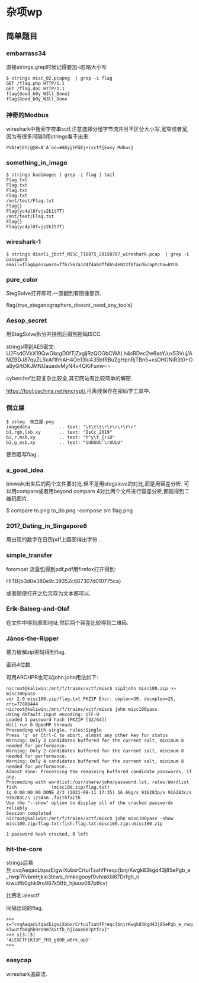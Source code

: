 # 杂项wp

## 简单题目

### embarrass34

直接strings,grep时候记得要加-i忽略大小写

```
$ strings misc_02.pcapng  | grep -i flag
GET /flag.php HTTP/1.1
GET /flag.doc HTTP/1.1
flag{Good_b0y_W3ll_Done}
flag{Good_b0y_W3ll_Done
```

### 神奇的Modbus

wireshark中搜索字符串sctf,注意选择分组字节流并且不区分大小写,宽窄或者宽,因为有很多间隔0用strings看不出来.

```
PVÀ)#|EY|@@8«À¨À¨öó«#dÆýÿFPåÉj+(sctf{Easy_Mdbus}
```

### something_in_image

```
$ strings badimages | grep -i flag | tail
Flag.txt
Flag.txt
Flag.txt
Flag.txt
/mnt/test/Flag.txt
Flag{}
Flag{yc4pl0fvjs2k1t7T}
/mnt/test/Flag.txt
Flag{}
Flag{yc4pl0fvjs2k1t7T}
```

### wireshark-1

```
$ strings dianli_jbctf_MISC_T10075_20150707_wireshark.pcap  | grep -i password
email=flag&password=ffb7567a1d4f4abdffdb54e022f8facd&captcha=BYUG
```

### pure_color

StegSolve打开即可.一直翻到有图像那页.

flag{true_steganographers_doesnt_need_any_tools}



### Aesop_secret

用StegSolve拆分并拼图后得到密码ISCC.

strings得到AES密文:
U2FsdGVkX19QwGkcgD0fTjZxgijRzQOGbCWALh4sRDec2w6xsY/ux53Vuj/AMZBDJ87qyZL5kAf1fmAH4Oe13Iu435bfRBuZgHpnRjTBn5+xsDHONiR3t0+Oa8yG/tOKJMNUauedvMyN4v4QKiFunw==

cyberchef比较复杂比较全,其它网站有比较简单的解密.

<https://tool.oschina.net/encrypt/>,可离线保存在密码学工具中.

### 倒立屋

```
$ zsteg  倒立屋.png
imagedata           .. text: "\t\t\t\r\r\r\r\r\r"
b1,rgb,lsb,xy       .. text: "IsCc_2019"
b2,r,msb,xy         .. text: "t^y\t_{!iO"
b2,g,msb,xy         .. text: "UUUUUU`\rUUUU"
```

要倒着写flag...

### a_good_idea

binwalk出来后的两个文件要对比.但不是用stegslove的对比,而是用容差分析.
可以用compare或者用beyond compare 4对比两个文件进行容差分析,都能得到二维码图片.

$ compare to.png to_do.png  -compose src flag.png

### 2017_Dating_in_Singapore6

用出现的数字在日历pdf上画图得出字符...

### simple_transfer

foremost 流量包得到pdf,pdf用firefox打开得到:

HITB{b3d0e380e9c39352c667307d010775ca}

或者随便打开之后另存为文本都可以.

### Erik-Baleog-and-Olaf

在文件中得到原图地址,然后两个容差比较得到二维码.

### János-the-Ripper

暴力破解zip密码得到flag.

密码4位数.

可用ARCHPR也可以john.john用法如下:

```
nicroot@kaliwin:/mnt/f/trains/xctf/misc$ zip2john misc100.zip >> misc100pass
ver 2.0 misc100.zip/flag.txt PKZIP Encr: cmplen=39, decmplen=25, crc=7788D444
nicroot@kaliwin:/mnt/f/trains/xctf/misc$ john misc100pass
Using default input encoding: UTF-8
Loaded 1 password hash (PKZIP [32/64])
Will run 8 OpenMP threads
Proceeding with single, rules:Single
Press 'q' or Ctrl-C to abort, almost any other key for status
Warning: Only 3 candidates buffered for the current salt, minimum 8 needed for performance.
Warning: Only 2 candidates buffered for the current salt, minimum 8 needed for performance.
Warning: Only 4 candidates buffered for the current salt, minimum 8 needed for performance.
Almost done: Processing the remaining buffered candidate passwords, if any.
Proceeding with wordlist:/usr/share/john/password.lst, rules:Wordlist
fish             (misc100.zip/flag.txt)
1g 0:00:00:00 DONE 2/3 (2021-09-11 17:35) 16.66g/s 916283p/s 916283c/s 916283C/s 123456..faithfaith
Use the "--show" option to display all of the cracked passwords reliably
Session completed
nicroot@kaliwin:/mnt/f/trains/xctf/misc$ john misc100pass -show
misc100.zip/flag.txt:fish:flag.txt:misc100.zip::misc100.zip

1 password hash cracked, 0 left
```

### hit-the-core

strings后看到:cvqAeqacLtqazEigwiXobxrCrtuiTzahfFreqc{bnjrKwgk83kgd43j85ePgb_e_rwqr7fvbmHjklo3tews_hmkogooyf0vbnk0ii87Drfgh_n kiwutfb0ghk9ro987k5tfb_hjiouo087ptfcv}

比赛名:alexctf

间隔出现的flag.

```
>>> s="cvqAeqacLtqazEigwiXobxrCrtuiTzahfFreqc{bnjrKwgk83kgd43j85ePgb_e_rwqr7fvbmHjklo3tews_hmkogooyf0vbnk0ii87Drfgh_n kiwutfb0ghk9ro987k5tfb_hjiouo087ptfcv}"
>>> s[3::5]
'ALEXCTF{K33P_7H3_g00D_w0rk_up}'
>>>
```

### easycap

wireshark追踪流.
